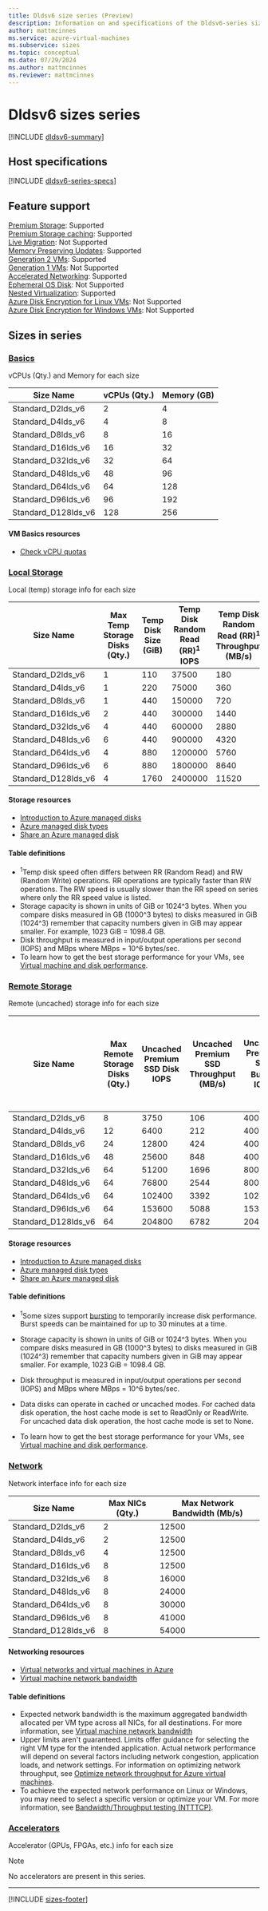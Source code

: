 ```yaml
---
title: Dldsv6 size series (Preview)
description: Information on and specifications of the Dldsv6-series sizes
author: mattmcinnes
ms.service: azure-virtual-machines
ms.subservice: sizes
ms.topic: conceptual
ms.date: 07/29/2024
ms.author: mattmcinnes
ms.reviewer: mattmcinnes
---
```


# Dldsv6 sizes series

[!INCLUDE [dldsv6-summary](./includes/dldsv6-series-summary.md)]

## Host specifications
[!INCLUDE [dldsv6-series-specs](./includes/dldsv6-series-specs.md)]

## Feature support
[Premium Storage](../../premium-storage-performance.md): Supported <br>[Premium Storage caching](../../premium-storage-performance.md): Supported <br>[Live Migration](../../maintenance-and-updates.md): Not Supported <br>[Memory Preserving Updates](../../maintenance-and-updates.md): Supported <br>[Generation 2 VMs](../../generation-2.md): Supported <br>[Generation 1 VMs](../../generation-2.md): Not Supported <br>[Accelerated Networking](/azure/virtual-network/create-vm-accelerated-networking-cli): Supported <br>[Ephemeral OS Disk](../../ephemeral-os-disks.md): Not Supported <br>[Nested Virtualization](/virtualization/hyper-v-on-windows/user-guide/nested-virtualization): Supported <br> [Azure Disk Encryption for Linux VMs](../../../virtual-machines/linux/disk-encryption-linux.md?tabs=azcliazure%2Cenableadecli%2Cefacli%2Cadedatacli#restrictions): Not Supported <br>
[Azure Disk Encryption for Windows VMs](../../../virtual-machines/windows/disk-encryption-windows.md#restrictions): Not Supported <br>

## Sizes in series

### [Basics](#tab/sizebasic)

vCPUs (Qty.) and Memory for each size

| Size Name | vCPUs (Qty.) | Memory (GB) |
| --- | --- | --- |
| Standard_D2lds_v6 | 2 | 4 |
| Standard_D4lds_v6 | 4 | 8 |
| Standard_D8lds_v6 | 8 | 16 |
| Standard_D16lds_v6 | 16 | 32 |
| Standard_D32lds_v6 | 32 | 64 |
| Standard_D48lds_v6 | 48 | 96 |
| Standard_D64lds_v6 | 64 | 128 |
| Standard_D96lds_v6 | 96 | 192 |
| Standard_D128lds_v6 | 128 | 256 |

#### VM Basics resources
- [Check vCPU quotas](../../../virtual-machines/quotas.md)

### [Local Storage](#tab/sizestoragelocal)

Local (temp) storage info for each size

| Size Name | Max Temp Storage Disks (Qty.) | Temp Disk Size (GiB) | Temp Disk Random Read (RR)<sup>1</sup> IOPS | Temp Disk Random Read (RR)<sup>1</sup> Throughput (MB/s) | Temp Disk Random Write (RW)<sup>1</sup> IOPS | Temp Disk Random Write (RW)<sup>1</sup> Throughput (MB/s) |
| --- | --- | --- | --- | --- | --- | --- |
| Standard_D2lds_v6 | 1 | 110 | 37500 | 180 | 15000 | 90 |
| Standard_D4lds_v6 | 1 | 220 | 75000 | 360 | 30000 | 180 |
| Standard_D8lds_v6 | 1 | 440 | 150000 | 720 | 60000 | 360 |
| Standard_D16lds_v6 | 2 | 440 | 300000 | 1440 | 120000 | 720 |
| Standard_D32lds_v6 | 4 | 440 | 600000 | 2880 | 240000 | 1440 |
| Standard_D48lds_v6 | 6 | 440 | 900000 | 4320 | 360000 | 2160 |
| Standard_D64lds_v6 | 4 | 880 | 1200000 | 5760 | 480000 | 2880 |
| Standard_D96lds_v6 | 6 | 880 | 1800000 | 8640 | 720000 | 4320 |
| Standard_D128lds_v6 | 4 | 1760 | 2400000 | 11520 | 960000 | 5760 |

#### Storage resources
- [Introduction to Azure managed disks](../../../virtual-machines/managed-disks-overview.md)
- [Azure managed disk types](../../../virtual-machines/disks-types.md)
- [Share an Azure managed disk](../../../virtual-machines/disks-shared.md)

#### Table definitions
- <sup>1</sup>Temp disk speed often differs between RR (Random Read) and RW (Random Write) operations. RR operations are typically faster than RW operations. The RW speed is usually slower than the RR speed on series where only the RR speed value is listed.
- Storage capacity is shown in units of GiB or 1024^3 bytes. When you compare disks measured in GB (1000^3 bytes) to disks measured in GiB (1024^3) remember that capacity numbers given in GiB may appear smaller. For example, 1023 GiB = 1098.4 GB.
- Disk throughput is measured in input/output operations per second (IOPS) and MBps where MBps = 10^6 bytes/sec.
- To learn how to get the best storage performance for your VMs, see [Virtual machine and disk performance](../../../virtual-machines/disks-performance.md).

### [Remote Storage](#tab/sizestorageremote)

Remote (uncached) storage info for each size

| Size Name | Max Remote Storage Disks (Qty.) | Uncached Premium SSD Disk IOPS | Uncached Premium SSD Throughput (MB/s) | Uncached Premium SSD Burst<sup>1</sup> IOPS | Uncached Premium SSD Burst<sup>1</sup> Throughput (MB/s) | Uncached Ultra Disk and Premium SSD v2 IOPS | Uncached Ultra Disk and Premium SSD v2 Throughput (MB/s) | Uncached Burst<sup>1</sup> Ultra Disk and Premium SSD v2 IOPS | Uncached Burst<sup>1</sup> Ultra Disk and Premium SSD v2 Disk Throughput (MB/s) |
| --- | --- | --- | --- | --- | --- | --- | --- | --- | --- |
| Standard_D2lds_v6 | 8 | 3750 | 106 | 40000 | 1250 | 4167 | 124 | 44444 | 1463 |
| Standard_D4lds_v6 | 12 | 6400 | 212 | 40000 | 1250 | 8333 | 248 | 52083 | 1463 |
| Standard_D8lds_v6 | 24 | 12800 | 424 | 40000 | 1250 | 16667 | 496 | 52083 | 1463 |
| Standard_D16lds_v6 | 48 | 25600 | 848 | 40000 | 1250 | 33333 | 992 | 52083 | 1463 |
| Standard_D32lds_v6 | 64 | 51200 | 1696 | 80000 | 1696 | 66667 | 1984 | 104167 | 1984 |
| Standard_D48lds_v6 | 64 | 76800 | 2544 | 80000 | 2544 | 100000 | 2976 | 104167 | 2976 |
| Standard_D64lds_v6 | 64 | 102400 | 3392 | 102400 | 3392 | 133333 | 3969 | 133333 | 3969 |
| Standard_D96lds_v6 | 64 | 153600 | 5088 | 153600 | 5088 | 200000 | 5953 | 200000 | 5953 |
| Standard_D128lds_v6 | 64 | 204800 | 6782 | 204800 | 6782 | 266667 | 7935 | 266667 | 7935 |

#### Storage resources
- [Introduction to Azure managed disks](../../../virtual-machines/managed-disks-overview.md)
- [Azure managed disk types](../../../virtual-machines/disks-types.md)
- [Share an Azure managed disk](../../../virtual-machines/disks-shared.md)

#### Table definitions
- <sup>1</sup>Some sizes support [bursting](../../disk-bursting.md) to temporarily increase disk performance. Burst speeds can be maintained for up to 30 minutes at a time.

- Storage capacity is shown in units of GiB or 1024^3 bytes. When you compare disks measured in GB (1000^3 bytes) to disks measured in GiB (1024^3) remember that capacity numbers given in GiB may appear smaller. For example, 1023 GiB = 1098.4 GB.
- Disk throughput is measured in input/output operations per second (IOPS) and MBps where MBps = 10^6 bytes/sec.
- Data disks can operate in cached or uncached modes. For cached data disk operation, the host cache mode is set to ReadOnly or ReadWrite. For uncached data disk operation, the host cache mode is set to None.
- To learn how to get the best storage performance for your VMs, see [Virtual machine and disk performance](../../../virtual-machines/disks-performance.md).


### [Network](#tab/sizenetwork)

Network interface info for each size

| Size Name | Max NICs (Qty.) | Max Network Bandwidth (Mb/s) |
| --- | --- | --- |
| Standard_D2lds_v6 | 2 | 12500 |
| Standard_D4lds_v6 | 2 | 12500 |
| Standard_D8lds_v6 | 4 | 12500 |
| Standard_D16lds_v6 | 8 | 12500 |
| Standard_D32lds_v6 | 8 | 16000 |
| Standard_D48lds_v6 | 8 | 24000 |
| Standard_D64lds_v6 | 8 | 30000 |
| Standard_D96lds_v6 | 8 | 41000 |
| Standard_D128lds_v6 | 8 | 54000 |

#### Networking resources
- [Virtual networks and virtual machines in Azure](/azure/virtual-network/network-overview)
- [Virtual machine network bandwidth](/azure/virtual-network/virtual-machine-network-throughput)

#### Table definitions
- Expected network bandwidth is the maximum aggregated bandwidth allocated per VM type across all NICs, for all destinations. For more information, see [Virtual machine network bandwidth](/azure/virtual-network/virtual-machine-network-throughput)
- Upper limits aren't guaranteed. Limits offer guidance for selecting the right VM type for the intended application. Actual network performance will depend on several factors including network congestion, application loads, and network settings. For information on optimizing network throughput, see [Optimize network throughput for Azure virtual machines](/azure/virtual-network/virtual-network-optimize-network-bandwidth). 
-  To achieve the expected network performance on Linux or Windows, you may need to select a specific version or optimize your VM. For more information, see [Bandwidth/Throughput testing (NTTTCP)](/azure/virtual-network/virtual-network-bandwidth-testing).

### [Accelerators](#tab/sizeaccelerators)

Accelerator (GPUs, FPGAs, etc.) info for each size

> [!NOTE]
> No accelerators are present in this series.

---

[!INCLUDE [sizes-footer](../includes/sizes-footer.md)]


